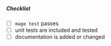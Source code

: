 <!--
Thank you for your pull request. Please provide a description above and review
the requirements below.

Bug fixes and new features should include unit tests.

Contributors guide: https://github.com/byskr/confluence-go-api/blob/master/CONTRIBUTING.md
-->

##### Checklist
<!-- Remove items that do not apply. For completed items, change [ ] to [x]. -->

- [ ] `mage test` passes
- [ ] unit tests are included and tested
- [ ] documentation is added or changed
